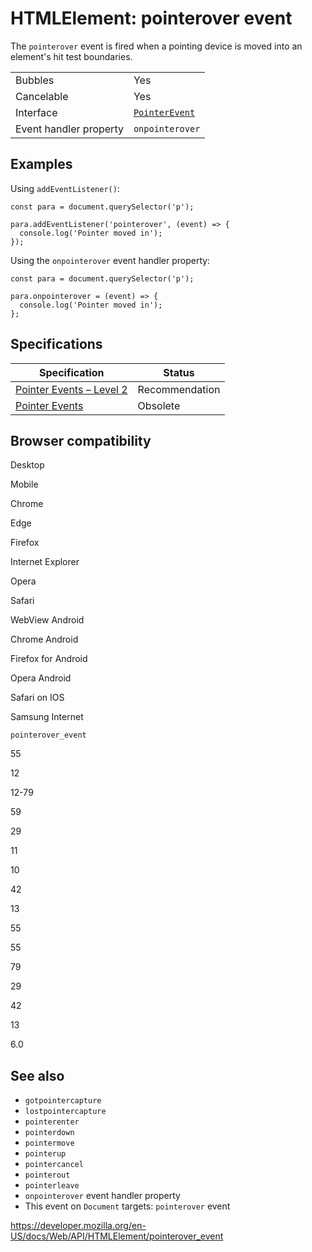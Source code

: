 # HTMLElement: pointerover event

The `pointerover` event is fired when a pointing device is moved into an element's hit test boundaries.

<table><tbody><tr class="odd"><td>Bubbles</td><td>Yes</td></tr><tr class="even"><td>Cancelable</td><td>Yes</td></tr><tr class="odd"><td>Interface</td><td><a href="../pointerevent"><code>PointerEvent</code></a></td></tr><tr class="even"><td>Event handler property</td><td><code>onpointerover</code></td></tr></tbody></table>

## Examples

Using `addEventListener()`:

    const para = document.querySelector('p');

    para.addEventListener('pointerover', (event) => {
      console.log('Pointer moved in');
    });

Using the `onpointerover` event handler property:

    const para = document.querySelector('p');

    para.onpointerover = (event) => {
      console.log('Pointer moved in');
    };

## Specifications

<table><thead><tr class="header"><th>Specification</th><th>Status</th></tr></thead><tbody><tr class="odd"><td><a href="https://www.w3.org/TR/pointerevents2/#the-pointerover-event">Pointer Events – Level 2</a></td><td><span class="spec-rec">Recommendation</span></td></tr><tr class="even"><td><a href="https://www.w3.org/TR/pointerevents1/#the-pointerover-event">Pointer Events</a></td><td><span class="spec-obsolete">Obsolete</span></td></tr></tbody></table>

## Browser compatibility

Desktop

Mobile

Chrome

Edge

Firefox

Internet Explorer

Opera

Safari

WebView Android

Chrome Android

Firefox for Android

Opera Android

Safari on IOS

Samsung Internet

`pointerover_event`

55

12

12-79

59

29

11

10

42

13

55

55

79

29

42

13

6.0

## See also

- `gotpointercapture`
- `lostpointercapture`
- `pointerenter`
- `pointerdown`
- `pointermove`
- `pointerup`
- `pointercancel`
- `pointerout`
- `pointerleave`
- `onpointerover` event handler property
- This event on `Document` targets: `pointerover` event

<a href="https://developer.mozilla.org/en-US/docs/Web/API/HTMLElement/pointerover_event" class="_attribution-link">https://developer.mozilla.org/en-US/docs/Web/API/HTMLElement/pointerover_event</a>
